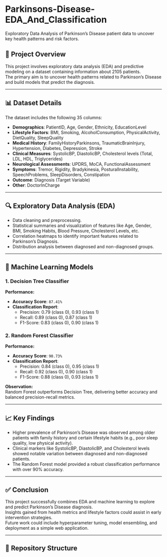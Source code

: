 # Parkinsons-Disease-EDA_And_Classification
Exploratory Data Analysis of Parkinson’s Disease patient data to uncover key health patterns and risk factors.

## 📌 Project Overview
This project involves exploratory data analysis (EDA) and predictive modeling on a dataset containing information about 2105 patients.  
The primary aim is to uncover health patterns related to Parkinson’s Disease and build models that predict the diagnosis.

---

## 📊 Dataset Details
The dataset includes the following 35 columns:

- **Demographics**: PatientID, Age, Gender, Ethnicity, EducationLevel
- **Lifestyle Factors**: BMI, Smoking, AlcoholConsumption, PhysicalActivity, DietQuality, SleepQuality
- **Medical History**: FamilyHistoryParkinsons, TraumaticBrainInjury, Hypertension, Diabetes, Depression, Stroke
- **Clinical Measures**: SystolicBP, DiastolicBP, Cholesterol levels (Total, LDL, HDL, Triglycerides)
- **Neurological Assessments**: UPDRS, MoCA, FunctionalAssessment
- **Symptoms**: Tremor, Rigidity, Bradykinesia, PosturalInstability, SpeechProblems, SleepDisorders, Constipation
- **Outcome**: Diagnosis (Target Variable)
- **Other**: DoctorInCharge

---

## 🔍 Exploratory Data Analysis (EDA)
- Data cleaning and preprocessing.
- Statistical summaries and visualization of features like Age, Gender, BMI, Smoking Habits, Blood Pressure, Cholesterol Levels, etc.
- Correlation heatmaps to identify important features related to Parkinson’s Diagnosis.
- Distribution analysis between diagnosed and non-diagnosed groups.

---

## 🤖 Machine Learning Models

### 1. Decision Tree Classifier
**Performance:**
- **Accuracy Score**: `87.41%`
- **Classification Report**:
  - Precision: 0.79 (class 0), 0.93 (class 1)
  - Recall: 0.89 (class 0), 0.87 (class 1)
  - F1-Score: 0.83 (class 0), 0.90 (class 1)
  
### 2. Random Forest Classifier
**Performance:**
- **Accuracy Score**: `90.73%`
- **Classification Report**:
  - Precision: 0.84 (class 0), 0.95 (class 1)
  - Recall: 0.92 (class 0), 0.90 (class 1)
  - F1-Score: 0.88 (class 0), 0.93 (class 1)

**Observation:**  
Random Forest outperforms Decision Tree, delivering better accuracy and balanced precision-recall metrics.

---

## 📈 Key Findings
- Higher prevalence of Parkinson’s Disease was observed among older patients with family history and certain lifestyle habits (e.g., poor sleep quality, low physical activity).
- Clinical markers like SystolicBP, DiastolicBP, and Cholesterol levels showed notable variation between diagnosed and non-diagnosed patients.
- The Random Forest model provided a robust classification performance with over 90% accuracy.

---

## ✅ Conclusion
This project successfully combines EDA and machine learning to explore and predict Parkinson’s Disease diagnosis.  
Insights gained from health metrics and lifestyle factors could assist in early intervention strategies.  
Future work could include hyperparameter tuning, model ensembling, and deployment as a simple web application.

---

## 📂 Repository Structure

